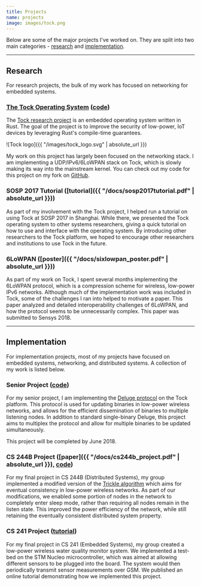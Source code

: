 ```yaml
---
title: Projects
name: projects
image: images/tock.png
---
```

Below are some of the major projects I've worked on. They are split into two
main categories - [research](#research) and [implementation](#implementation).

-------------------------------------------------------------------------------

## Research
For research projects, the bulk of my work has focused on networking for
embedded systems.

### [The Tock Operating System](https://www.tockos.org/) ([code](https://github.com/ptcrews/tock))

The [Tock research project](https://www.tockos.org) is an embedded operating
system written in Rust. The goal of the project is to improve the security of
low-power, IoT devices by leveraging Rust's compile-time guarantees.

![Tock logo]({{ "/images/tock_logo.svg" | absolute_url }})

My work on this project has largely been focused on the networking stack. I
am implementing a UDP/IPv6/6LoWPAN stack on Tock, which is slowly making its
way into the mainstream kernel. You can check out my code for this project
on my fork on [GitHub](https://github.com/ptcrews/tock).

### SOSP 2017 Tutorial ([tutorial]({{ "/docs/sosp2017tutorial.pdf" | absolute_url }}))

As part of my involvement with the Tock project, I helped run a tutorial on
using Tock at SOSP 2017 in Shanghai. While there, we presented the Tock
operating system to other systems researchers, giving a quick tutorial on how
to use and interface with the operating system. By introducing other researchers
to the Tock platform, we hoped to encourage other researchers and institutions
to use Tock in the future.

### 6LoWPAN ([poster]({{ "/docs/sixlowpan_poster.pdf" | absolute_url }}))

As part of my work on Tock, I spent several months implementing the 6LoWPAN
protocol, which is a compression scheme for wireless, low-power IPv6 networks.
Although much of the implementation work was included in Tock, some of the
challenges I ran into helped to motivate a paper. This paper analyzed and
detailed interoperability challenges of 6LoWPAN, and how the protocol seems to
be unnecessarily complex. This paper was submitted to Sensys 2018.

-------------------------------------------------------------------------------

## Implementation

For implementation projects, most of my projects have focused on embedded
systems, networking, and distributed systems. A collection of my work is listed
below.

### Senior Project ([code](https://github.com/ptcrews/tock/tree/deluge_protocol))

For my senior project, I am implementing the
[Deluge protocol](https://web.stanford.edu/class/cs244e/papers/deluge.pdf)
on the Tock platform. This protocol is used for updating binaries in low-power
wireless networks, and allows for the efficient dissemination of binaries to
multiple listening nodes. In addition to standard single-binary Deluge, this
project aims to multiplex the protocol and allow for multiple binaries to be
updated simultaneously.

This project will be completed by June 2018.

### CS 244B Project ([paper]({{ "/docs/cs244b_project.pdf" | absolute_url }}), [code](https://github.com/ptcrews/tock/tree/cs244b_trickle))

For my final project in CS 244B (Distributed Systems), my group implemented a
modified version of the
[Trickle algorithm](http://csl.stanford.edu/~pal/pubs/trickle-nsdi04.pdf)
which aims for eventual consistency in low-power wireless networks. As part of
our modifications, we enabled some portion of nodes in the network to completely
enter sleep mode, rather than requiring all nodes remain in the listen state.
This improved the power efficiency of the network, while still retaining the
eventually consistent distributed system property.

### CS 241 Project ([tutorial](http://www.instructables.com/id/Low-Energy-River-Quality-Monitor/))

For my final project in CS 241 (Embedded Systems), my group created a low-power
wireless water quality monitor system. We implemented a test-bed on the STM
Nucleo microcontroller, which was aimed at allowing different sensors to be
plugged into the board. The system would then periodically transmit sensor
measurements over GSM. We published an online tutorial demonstrating how we
implemented this project.
